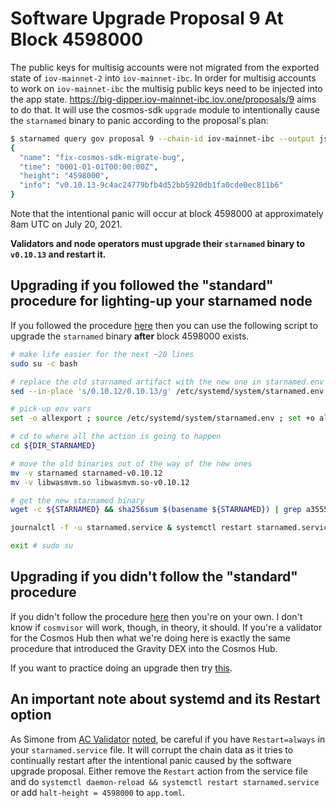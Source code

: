 # Software Upgrade Proposal 9 At Block 4598000 #

The public keys for multisig accounts were not migrated from the exported state of `iov-mainnet-2` into `iov-mainnet-ibc`. In order for multisig accounts to work on `iov-mainnet-ibc` the multisig public keys need to be injected into the app state.  https://big-dipper.iov-mainnet-ibc.iov.one/proposals/9 aims to do that.  It will use the cosmos-sdk `upgrade` module to intentionally cause the `starnamed` binary to panic according to the proposal's plan:

```sh
$ starnamed query gov proposal 9 --chain-id iov-mainnet-ibc --output json | jq .content.plan
{
  "name": "fix-cosmos-sdk-migrate-bug",
  "time": "0001-01-01T00:00:00Z",
  "height": "4598000",
  "info": "v0.10.13-9c4ac24779bfb4d52bb5920db1fa0cde0ec811b6"
}
```

Note that the intentional panic will occur at block 4598000 at approximately 8am UTC on July 20, 2021.

**Validators and node operators must upgrade their `starnamed` binary to `v0.10.13` and restart it.**

## Upgrading if you followed the "standard" procedure for lighting-up your starnamed node ##

If you followed the procedure [here](README.md) then you can use the following script to upgrade the `starnamed` binary **after** block 4598000 exists.

```sh
# make life easier for the next ~20 lines
sudo su -c bash

# replace the old starnamed artifact with the new one in starnamed.env
sed --in-place 's/0.10.12/0.10.13/g' /etc/systemd/system/starnamed.env

# pick-up env vars
set -o allexport ; source /etc/systemd/system/starnamed.env ; set +o allexport

# cd to where all the action is going to happen
cd ${DIR_STARNAMED}

# move the old binaries out of the way of the new ones
mv -v starnamed starnamed-v0.10.12
mv -v libwasmvm.so libwasmvm.so-v0.10.12

# get the new starnamed binary
wget -c ${STARNAMED} && sha256sum $(basename ${STARNAMED}) | grep a3555955a1d001449d7e05793852ea23064905614bab0bb8cefc250758ea81bf && tar xvf $(basename ${STARNAMED}) && echo '✅ All good!' || echo '❌ BAD BINARY!'

journalctl -f -u starnamed.service & systemctl restart starnamed.service # wait for more than 2/3rds of the voting power to come online

exit # sudo su
```

## Upgrading if you didn't follow the "standard" procedure ##

If you didn't follow the procedure [here](README.md) then you're on your own.  I don't know if `cosmvisor` will work, though, in theory, it should.  If you're a validator for the Cosmos Hub then what we're doing here is exactly the same procedure that introduced the Gravity DEX into the Cosmos Hub.

If you want to practice doing an upgrade then try [this](UPGRADING.md).


## An important note about systemd and its Restart option ##

As Simone from [AC Validator](https://github.com/AC-Validator) [noted](https://t.me/c/1204652258/2759), be careful if you have `Restart=always` in your `starnamed.service` file.  It will corrupt the chain data as it tries to continually restart after the intentional panic caused by the software upgrade proposal.  Either remove the `Restart` action from the service file and do `systemctl daemon-reload && systemctl restart starnamed.service` or add `halt-height = 4598000` to `app.toml`.

